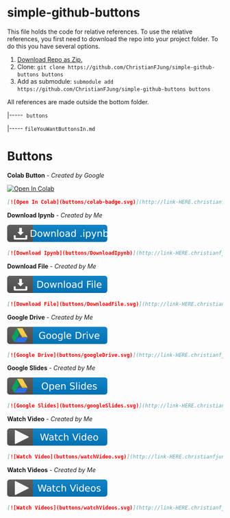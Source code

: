 # simple-github-buttons

This file holds the code for relative references. To use the relative references, you first need to download the repo into your project folder. To do this you have several options.

1. [Download Repo as Zip.](https://github.com/ChristianFJung/simple-github-buttons/archive/master.zip)
2. Clone:  `git clone https://github.com/ChristianFJung/simple-github-buttons buttons `
3. Add as submodule: `submodule add https://github.com/ChristianFJung/simple-github-buttons buttons`



All references are made outside the bottom folder. 

|----- <img src="https://cdn0.iconfinder.com/data/icons/files-and-folders-19/24/folder-512.png" style="zoom:2%;" /> `buttons`

|----- `fileYouWantButtonsIn.md`

# Buttons

**Colab Button** - *Created by Google*

[![Open In Colab](https://colab.research.google.com/assets/colab-badge.svg)](http://link-HERE.christianfjung.com)

```markdown
[![Open In Colab](buttons/colab-badge.svg)](http://link-HERE.christianfjung.com)

```



**Download Ipynb** - *Created by Me*



[![Download Ipynb](https://raw.githubusercontent.com/ChristianFJung/simple-github-buttons/master/DownloadIpynb.svg)](http://link-HERE.christianfjung.com)

```markdown
[![Download Ipynb](buttons/DownloadIpynb)](http://link-HERE.christianfjung.com)
```



**Download File** - *Created by Me*

[![Download File](https://raw.githubusercontent.com/ChristianFJung/simple-github-buttons/master/DownloadFile.svg)](http://link-HERE.christianfjung.com)

```markdown
[![Download File](buttons/DownloadFile.svg)](http://link-HERE.christianfjung.com)
```



**Google Drive** - *Created by Me*

[![Google Drive](https://raw.githubusercontent.com/ChristianFJung/simple-github-buttons/master/googleDrive.svg)](http://link-HERE.christianfjung.com)

```markdown
[![Google Drive](buttons/googleDrive.svg)](http://link-HERE.christianfjung.com)
```



**Google Slides** - *Created by Me*

[![Google Slides](https://raw.githubusercontent.com/ChristianFJung/simple-github-buttons/master/googleSlides.svg)](http://link-HERE.christianfjung.com)

```markdown
[![Google Slides](buttons/googleSlides.svg)](http://link-HERE.christianfjung.com)
```



**Watch Video** - *Created by Me*

[![Watch Video](https://raw.githubusercontent.com/ChristianFJung/simple-github-buttons/master/watchVideo.svg)](http://link-HERE.christianfjung.com)

```markdown
[![Watch Video](buttons/watchVideo.svg)](http://link-HERE.christianfjung.com)
```



**Watch Videos** - *Created by Me*

[![Watch Videos](https://raw.githubusercontent.com/ChristianFJung/simple-github-buttons/master/watchVideos.svg)](http://link-HERE.christianfjung.com)

```markdown
[![Watch Videos](buttons/watchVideos.svg)](http://link-HERE.christianfjung.com)
```

